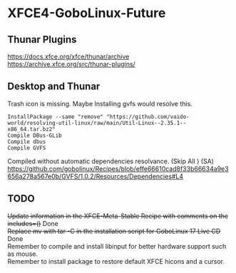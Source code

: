 # XFCE4-GoboLinux-Future

## Thunar Plugins
https://docs.xfce.org/xfce/thunar/archive  
https://archive.xfce.org/src/thunar-plugins/  

## Desktop and Thunar
Trash icon is missing.
Maybe Installing gvfs would resolve this.
```
InstallPackage --same "remove" "https://github.com/vaido-world/resolving-util-linux/raw/main/Util-Linux--2.35.1--x86_64.tar.bz2"
Compile DBus-GLib
Compile dbus
Compile GVFS
```
Compiled without automatic dependencies resolvance.  (Skip All ) (SA)
https://github.com/gobolinux/Recipes/blob/effe66610cad8f33b66634a9e3656a278a567e0b/GVFS/1.0.2/Resources/Dependencies#L4


## TODO
~~Update information in the XFCE-Meta-Stable Recipe with comments on the includes=()~~ Done  
~~Replace mv with tar -C in the installation script for GoboLinux 17 Live CD~~ Done  
Remember to compile and install libinput for better hardware support such as mouse.  
Remember to install package to restore default XFCE hicons and a cursor. 
